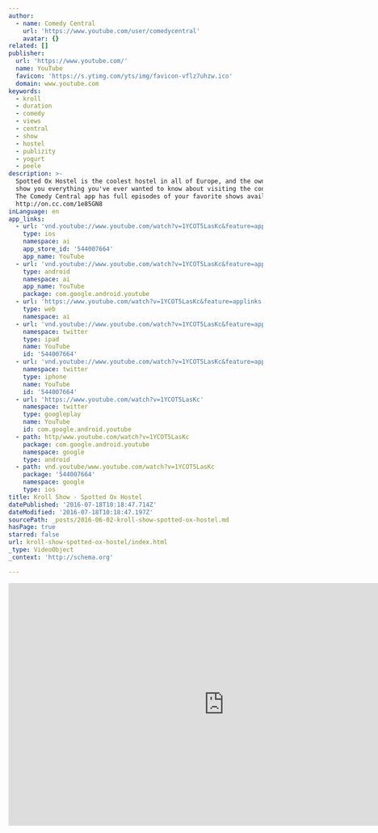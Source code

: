 ```yaml
---
author:
  - name: Comedy Central
    url: 'https://www.youtube.com/user/comedycentral'
    avatar: {}
related: []
publisher:
  url: 'https://www.youtube.com/'
  name: YouTube
  favicon: 'https://s.ytimg.com/yts/img/favicon-vflz7uhzw.ico'
  domain: www.youtube.com
keywords:
  - kroll
  - duration
  - comedy
  - views
  - central
  - show
  - hostel
  - publizity
  - yogurt
  - peele
description: >-
  Spotted Ox Hostel is the coolest hostel in all of Europe, and the owners will
  show you everything you've ever wanted to know about visiting the continent.
  The Comedy Central app has full episodes of your favorite shows available now.
  http://on.cc.com/1e85GN8
inLanguage: en
app_links:
  - url: 'vnd.youtube://www.youtube.com/watch?v=1YCOT5LasKc&feature=applinks'
    type: ios
    namespace: ai
    app_store_id: '544007664'
    app_name: YouTube
  - url: 'vnd.youtube://www.youtube.com/watch?v=1YCOT5LasKc&feature=applinks'
    type: android
    namespace: ai
    app_name: YouTube
    package: com.google.android.youtube
  - url: 'https://www.youtube.com/watch?v=1YCOT5LasKc&feature=applinks'
    type: web
    namespace: ai
  - url: 'vnd.youtube://www.youtube.com/watch?v=1YCOT5LasKc&feature=applinks'
    namespace: twitter
    type: ipad
    name: YouTube
    id: '544007664'
  - url: 'vnd.youtube://www.youtube.com/watch?v=1YCOT5LasKc&feature=applinks'
    namespace: twitter
    type: iphone
    name: YouTube
    id: '544007664'
  - url: 'https://www.youtube.com/watch?v=1YCOT5LasKc'
    namespace: twitter
    type: googleplay
    name: YouTube
    id: com.google.android.youtube
  - path: http/www.youtube.com/watch?v=1YCOT5LasKc
    package: com.google.android.youtube
    namespace: google
    type: android
  - path: vnd.youtube/www.youtube.com/watch?v=1YCOT5LasKc
    package: '544007664'
    namespace: google
    type: ios
title: Kroll Show - Spotted Ox Hostel
datePublished: '2016-07-18T10:18:47.714Z'
dateModified: '2016-07-18T10:18:47.197Z'
sourcePath: _posts/2016-06-02-kroll-show-spotted-ox-hostel.md
hasPage: true
starred: false
url: kroll-show-spotted-ox-hostel/index.html
_type: VideoObject
_context: 'http://schema.org'

---
```

<iframe src="https://cdn.embedly.com/widgets/media.html?src=https%3A%2F%2Fwww.youtube.com%2Fembed%2F1YCOT5LasKc%3Ffeature%3Doembed&amp;url=http%3A%2F%2Fwww.youtube.com%2Fwatch%3Fv%3D1YCOT5LasKc&amp;image=https%3A%2F%2Fi.ytimg.com%2Fvi%2F1YCOT5LasKc%2Fhqdefault.jpg&amp;key=b7d04c9b404c499eba89ee7072e1c4f7&amp;type=text%2Fhtml&amp;schema=youtube" width="854" height="480" scrolling="no" frameborder="0" allowfullscreen="" style=""></iframe>